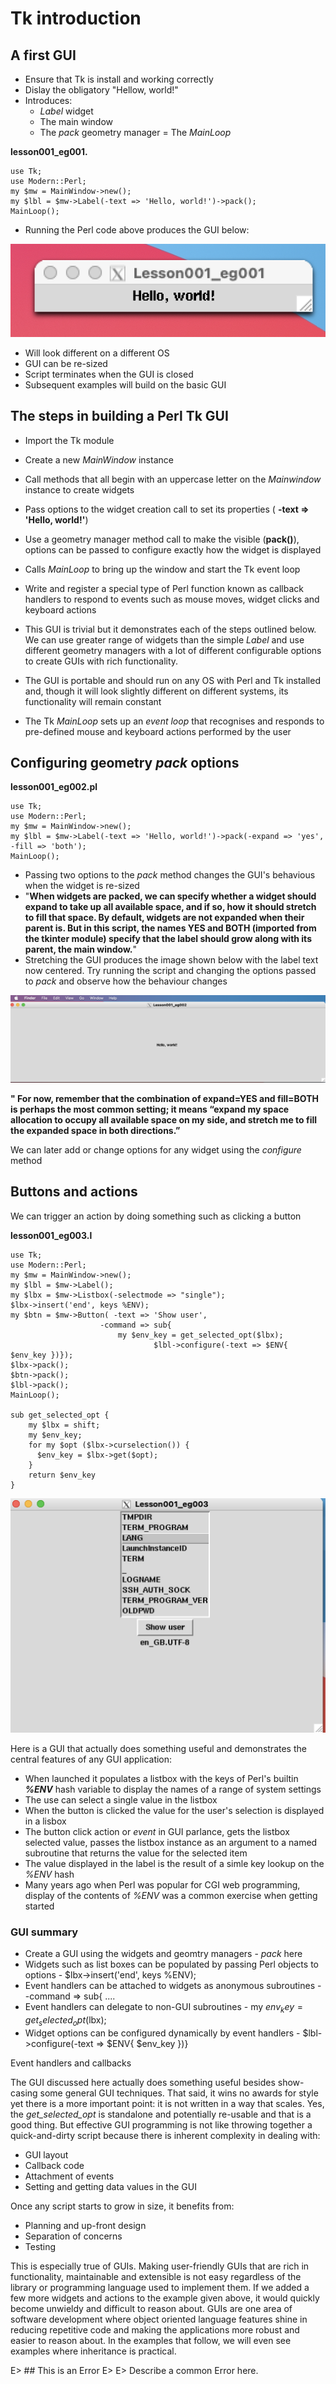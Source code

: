 # Tk introduction

## A first GUI

- Ensure that Tk is install and working correctly
- Dislay the obligatory "Hellow, world!"
- Introduces:
	- _Label_ widget
	- The main window
	- The _pack_ geometry manager
	= The _MainLoop_

__lesson001_eg001.__

```{perl}
use Tk;
use Modern::Perl;
my $mw = MainWindow->new();
my $lbl = $mw->Label(-text => 'Hello, world!')->pack();
MainLoop();
```

- Running the Perl code above produces the GUI below:

![Hello, world!](https://github.com/Rotifer/tk/blob/main/perl_tk/img/lesson001_eg001.png)

- Will look different on a different OS
- GUI can be re-sized 
- Script terminates when the GUI is closed
- Subsequent examples will build on the basic GUI

## The steps in building a Perl Tk GUI

- Import the Tk module
- Create a new _MainWindow_ instance
- Call methods that all begin with an uppercase letter on the _Mainwindow_ instance to create widgets
- Pass options to the widget creation call to set its properties ( __-text => 'Hello, world!'__)
- Use a geometry manager method call to make the visible (__pack()__), options can be passed to configure exactly how the widget is displayed
- Calls _MainLoop_ to bring up the window and start the Tk event loop
- Write and register a special type of Perl function known as callback handlers to respond to events such as mouse moves, widget clicks and keyboard actions


- This GUI is trivial but it demonstrates each of the steps outlined below. We can use greater range of widgets than the simple _Label_ and
use different geometry managers with a lot of different configurable options to create GUIs with rich functionality.

- The GUI is portable and should run on any OS with Perl and Tk installed and, though it will look slightly different on different systems, its functionality will
remain constant

- The Tk _MainLoop_ sets up an _event loop_ that recognises and responds to pre-defined mouse and keyboard actions performed by the user

## Configuring geometry _pack_ options


__lesson001_eg002.pl__

```{perl}
use Tk;
use Modern::Perl;
my $mw = MainWindow->new();
my $lbl = $mw->Label(-text => 'Hello, world!')->pack(-expand => 'yes', -fill => 'both');
MainLoop();
```

- Passing two options to the _pack_ method changes the GUI's behavious when the widget is re-sized
- "__When widgets are packed, we can specify whether a widget should expand to take up all available space, and if so, how it should stretch to fill that space. By default, widgets are not expanded when their parent is. But in this script, the names YES and BOTH (imported from the tkinter module) specify that the label should grow along with its parent, the main window.__" 
- Stretching the GUI produces the image shown below with the label text now centered. Try running the script and changing the options passed to _pack_ and observe how the
behaviour changes

![Image re-sizing](https://github.com/Rotifer/tk/blob/main/perl_tk/img/lesson001_eg002.png)

__"
For now, remember that the combination of expand=YES and fill=BOTH is perhaps the most common setting; it means “expand my space allocation to occupy all available space on my side, and stretch me to fill the expanded space in both directions.”__

We can later add or change options for any widget using the _configure_ method

## Buttons and actions

We can trigger an action by doing something such as clicking a button

__lesson001_eg003.l__

```{perl}
use Tk;
use Modern::Perl;
my $mw = MainWindow->new();
my $lbl = $mw->Label();
my $lbx = $mw->Listbox(-selectmode => "single");
$lbx->insert('end', keys %ENV);
my $btn = $mw->Button( -text => 'Show user',
                	-command => sub{
				        my $env_key = get_selected_opt($lbx);
		                        $lbl->configure(-text => $ENV{ $env_key })});
$lbx->pack();
$btn->pack();
$lbl->pack();
MainLoop();

sub get_selected_opt {
    my $lbx = shift;
    my $env_key;
    for my $opt ($lbx->curselection()) {
      $env_key = $lbx->get($opt);
    }
    return $env_key    
}
```

![Display _%ENV_ values](https://github.com/Rotifer/tk/blob/main/perl_tk/img/lesson001_eg003.png)


Here is a GUI that actually does something useful and demonstrates the central features of any GUI application:

- When launched it populates a listbox with the keys of Perl's builtin ___%ENV___ hash variable to display the names of a range of system settings
- The use can select a single value in the listbox
- When the button is clicked the value for the user's selection is displayed in a lisbox
- The button click action or _event_ in GUI parlance, gets the listbox selected value, passes the listbox instance as an argument to a named  subroutine that returns the value for the selected item
- The value displayed in the label is the result of a simle key lookup on the _%ENV_ hash
- Many years ago when Perl was popular for CGI web programming, display of the contents of _%ENV_ was a common exercise when getting started

### GUI summary

- Create a GUI using the widgets and geomtry managers - _pack_ here
- Widgets such as list boxes can be populated by passing Perl objects to options - $lbx->insert('end', keys %ENV);
- Event handlers can be attached to widgets as anonymous subroutines - 	-command => sub{ ....
- Event handlers can delegate to non-GUI subroutines -  my $env_key = get_selected_opt($lbx);
- Widget options can be configured dynamically by event handlers -  $lbl->configure(-text => $ENV{ $env_key })}

Event handlers and callbacks


The GUI discussed here actually does something useful besides show-casing some general GUI techniques. That said, it wins no awards for style yet there
is a more important point: it is not written in a way that scales. Yes, the _get_selected_opt_ is standalone and potentially re-usable and that is a good thing.
But effective GUI programming is not like throwing together a quick-and-dirty script because there is inherent complexity in dealing with:

- GUI layout
- Callback code
- Attachment of events
- Setting and getting data values in the GUI

Once any script starts to grow in size, it benefits from:
- Planning and up-front design
- Separation of concerns
- Testing

This is especially true of GUIs. Making user-friendly GUIs that are rich in functionality, maintainable and extensible is not easy regardless of the library or
programming language used to implement them. If we added a few more widgets and actions to the example given above, it would quickly become unwieldy and difficult
to reason about. GUIs are one area of software development where object oriented language features shine in reducing repetitive code and making the applications
more robust and easier to reason about. In the examples that follow, we will even see examples where inheritance is practical.

E> ## This is an Error
E>
E> Describe a common Error here.
